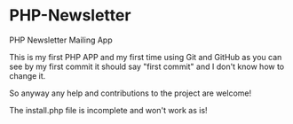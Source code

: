 # PHP-Newsletter
PHP Newsletter Mailing App

This is my first PHP APP and my first time using Git and GitHub as you can see by my first commit it should say "first commit" and I don't know how to change it.

So anyway any help and contributions to the project are welcome!

The install.php file is incomplete and won't work as is!
